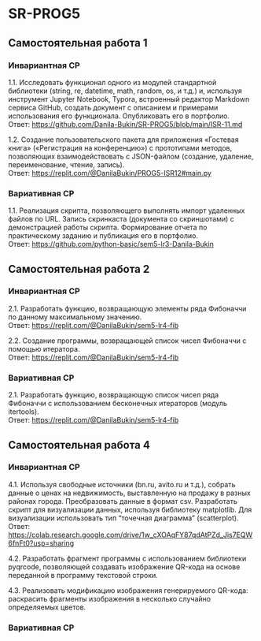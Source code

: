 # SR-PROG5
## Самостоятельная работа 1
### Инвариантная СР
1.1. Исследовать функционал одного из модулей стандартной библиотеки (string, re, datetime, math, random, os, и т.д.) и, используя инструмент Jupyter Notebook, Typora, встроенный редактор Markdown сервиса GitHub, создать документ с описанием и примерами использования его функционала. Опубликовать его в портфолио.  
Ответ: <https://github.com/Danila-Bukin/SR-PROG5/blob/main/ISR-11.md>  

1.2. Создание пользовательского пакета для приложения «Гостевая книга» («Регистрация на конференцию») с прототипами методов, позволяющих взаимодействовать с JSON-файлом (создание, удаление, переименование, чтение, запись).  
Ответ: <https://replit.com/@DanilaBukin/PROG5-ISR12#main.py>

### Вариативная СР
1.1. Реализация скрипта, позволяющего выполнять импорт удаленных файлов по URL. Запись скринкаста (документа со скриншотами) с демонстрацией работы скрипта. Формирование отчета по практическому заданию и публикация его в портфолио.  
Ответ: <https://github.com/python-basic/sem5-lr3-Danila-Bukin>

## Самостоятельная работа 2
### Инвариантная СР
2.1. Разработать функцию, возвращающую элементы ряда Фибоначчи по данному максимальному значению.  
Ответ: <https://replit.com/@DanilaBukin/sem5-lr4-fib>

2.2. Создание программы, возвращающей список чисел Фибоначчи с помощью итератора.  
Ответ: <https://replit.com/@DanilaBukin/sem5-lr4-fib>

### Вариативная СР
2.1. Разработать функцию, возвращающую список чисел ряда Фибоначчи с использованием бесконечных итераторов (модуль itertools).  
Ответ: <https://replit.com/@DanilaBukin/sem5-lr4-fib>

## Самостоятельная работа 4
### Инвариантная СР
4.1. Используя свободные источники (bn.ru, avito.ru и т.д.), собрать данные о ценах на недвижимость, выставленную на продажу в разных районах города. Преобразовать данные в формат csv. Разработать скрипт для визуализации данных, используя библиотеку matplotlib. Для визуализации использовать тип “точечная диаграмма” (scatterplot).   
Ответ: <https://colab.research.google.com/drive/1w_cXOAqFY87qdAtPZd_Jis7EQW6fnFt0?usp=sharing>

4.2. Разработать фрагмент программы с использованием библиотеки pyqrcode, позволяющей создавать изображение QR-кода на основе переданной в программу текстовой строки.

4.3.  Реализовать модификацию изображения генерируемого QR-кода: раскрасить фрагменты изображения в несколько случайно определяемых цветов.
### Вариативная СР
